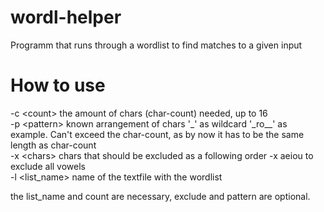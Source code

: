 # wordl-helper
Programm that runs through a wordlist to find matches to a given input

# How to use
-c \<count\> the amount of chars (char-count) needed, up to 16  
-p \<pattern\> known arrangement of chars '_' as wildcard '\_ro__' as example. Can't exceed the char-count, as by now it has to be the same length as char-count  
-x \<chars\> chars that should be excluded as a following order -x aeiou to exclude all vowels  
-l \<list_name\> name of the textfile with the wordlist  

  the list_name and count are necessary, exclude and pattern are optional.
